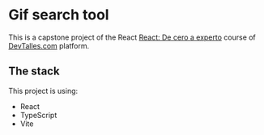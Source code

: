 # Gif search tool
This is a capstone project of the React [React: De cero a experto](https://https://cursos.devtalles.com/courses/take/react-de-cero) course of [DevTalles.com](https://devtalles.com) platform.

## The stack
This project is using:
- React
- TypeScript
- Vite